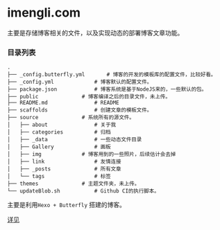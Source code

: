 # imengli.com
主要是存储博客相关的文件，以及实现动态的部署博客文章功能。

### 目录列表

```shel
.
├── _config.butterfly.yml		# 博客的开发的模板库的配置文件，比较好看。
├── _config.yml				# 博客默认的配置文件。
├── package.json			# 博客系统是基于NodeJS来的，一些默认的包。
├── public				# 博客编译之后的目录文件，未上传。
├── README.md				# README
├── scaffolds				# 创建文章的模板文件。
├── source				# 系统所有的源文件。
│   ├── about				# 关于我
│   ├── categories			# 归档
│   ├── _data				# 一些动态文件目录
│   ├── Gallery				# 画板
│   ├── img				# 博客用到的一些照片，后续估计会去掉
│   ├── link				# 友情连接
│   ├── _posts				# 所有文章
│   └── tags				# 标签
├── themes				# 主题文件夹，未上传。
└── updateBlob.sh			# Github CI的执行脚本。
```

主要是利用`Hexo + Butterfly` 搭建的博客。

[ 详见 ](https://imengli.com/article/23840.html)